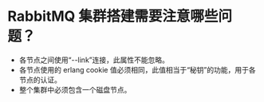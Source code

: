 # RabbitMQ 集群搭建需要注意哪些问题？

* 各节点之间使用“--link”连接，此属性不能忽略。
* 各节点使用的 erlang cookie 值必须相同，此值相当于“秘钥”的功能，用于各节点的认证。
* 整个集群中必须包含一个磁盘节点。

‍
